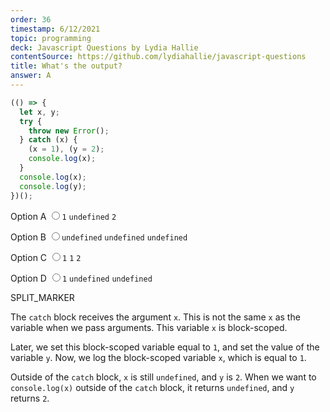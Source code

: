 ```yaml
---
order: 36
timestamp: 6/12/2021
topic: programming
deck: Javascript Questions by Lydia Hallie
contentSource: https://github.com/lydiahallie/javascript-questions
title: What's the output?
answer: A
---
```


  

```javascript
(() => {
  let x, y;
  try {
    throw new Error();
  } catch (x) {
    (x = 1), (y = 2);
    console.log(x);
  }
  console.log(x);
  console.log(y);
})();
```


<label for="option-A">Option A</label>
<input type="radio" name="answer-option" id="option-A" value="A">`1` `undefined` `2`</input>
    

<label for="option-B">Option B</label>
<input type="radio" name="answer-option" id="option-B" value="B">`undefined` `undefined` `undefined`</input>
    

<label for="option-C">Option C</label>
<input type="radio" name="answer-option" id="option-C" value="C">`1` `1` `2`</input>
    

<label for="option-D">Option D</label>
<input type="radio" name="answer-option" id="option-D" value="D">`1` `undefined` `undefined`</input>
    




SPLIT_MARKER

The `catch` block receives the argument `x`. This is not the same `x` as the variable when we pass arguments. This variable `x` is block-scoped.

Later, we set this block-scoped variable equal to `1`, and set the value of the variable `y`. Now, we log the block-scoped variable `x`, which is equal to `1`.

Outside of the `catch` block, `x` is still `undefined`, and `y` is `2`. When we want to `console.log(x)` outside of the `catch` block, it returns `undefined`, and `y` returns `2`.



